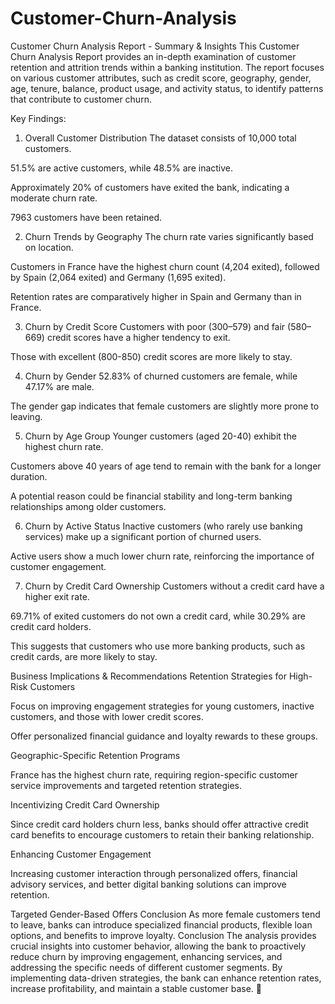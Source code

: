 # Customer-Churn-Analysis
Customer Churn Analysis Report - Summary & Insights
This Customer Churn Analysis Report provides an in-depth examination of customer retention and attrition trends within a banking institution. The report focuses on various customer attributes, such as credit score, geography, gender, age, tenure, balance, product usage, and activity status, to identify patterns that contribute to customer churn.

Key Findings:
1. Overall Customer Distribution
The dataset consists of 10,000 total customers.

51.5% are active customers, while 48.5% are inactive.

Approximately 20% of customers have exited the bank, indicating a moderate churn rate.

7963 customers have been retained.

2. Churn Trends by Geography
The churn rate varies significantly based on location.

Customers in France have the highest churn count (4,204 exited), followed by Spain (2,064 exited) and Germany (1,695 exited).

Retention rates are comparatively higher in Spain and Germany than in France.

3. Churn by Credit Score
Customers with poor (300–579) and fair (580–669) credit scores have a higher tendency to exit.

Those with excellent (800-850) credit scores are more likely to stay.

4. Churn by Gender
52.83% of churned customers are female, while 47.17% are male.

The gender gap indicates that female customers are slightly more prone to leaving.

5. Churn by Age Group
Younger customers (aged 20-40) exhibit the highest churn rate.

Customers above 40 years of age tend to remain with the bank for a longer duration.

A potential reason could be financial stability and long-term banking relationships among older customers.

6. Churn by Active Status
Inactive customers (who rarely use banking services) make up a significant portion of churned users.

Active users show a much lower churn rate, reinforcing the importance of customer engagement.

7. Churn by Credit Card Ownership
Customers without a credit card have a higher exit rate.

69.71% of exited customers do not own a credit card, while 30.29% are credit card holders.

This suggests that customers who use more banking products, such as credit cards, are more likely to stay.

Business Implications & Recommendations
Retention Strategies for High-Risk Customers

Focus on improving engagement strategies for young customers, inactive customers, and those with lower credit scores.

Offer personalized financial guidance and loyalty rewards to these groups.

Geographic-Specific Retention Programs

France has the highest churn rate, requiring region-specific customer service improvements and targeted retention strategies.

Incentivizing Credit Card Ownership

Since credit card holders churn less, banks should offer attractive credit card benefits to encourage customers to retain their banking relationship.

Enhancing Customer Engagement

Increasing customer interaction through personalized offers, financial advisory services, and better digital banking solutions can improve retention.

Targeted Gender-Based Offers
Conclusion
As more female customers tend to leave, banks can introduce specialized financial products, flexible loan options, and benefits to improve loyalty.
Conclusion
The analysis provides crucial insights into customer behavior, allowing the bank to proactively reduce churn by improving engagement, enhancing services, and addressing the specific needs of different customer segments. By implementing data-driven strategies, the bank can enhance retention rates, increase profitability, and maintain a stable customer base. 🚀
